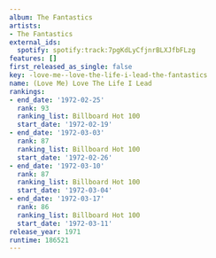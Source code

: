 ```yaml
---
album: The Fantastics
artists:
- The Fantastics
external_ids:
  spotify: spotify:track:7pgKdLyCfjnrBLXJfbFLzg
features: []
first_released_as_single: false
key: -love-me--love-the-life-i-lead-the-fantastics
name: (Love Me) Love The Life I Lead
rankings:
- end_date: '1972-02-25'
  rank: 93
  ranking_list: Billboard Hot 100
  start_date: '1972-02-19'
- end_date: '1972-03-03'
  rank: 87
  ranking_list: Billboard Hot 100
  start_date: '1972-02-26'
- end_date: '1972-03-10'
  rank: 87
  ranking_list: Billboard Hot 100
  start_date: '1972-03-04'
- end_date: '1972-03-17'
  rank: 86
  ranking_list: Billboard Hot 100
  start_date: '1972-03-11'
release_year: 1971
runtime: 186521
---
```


